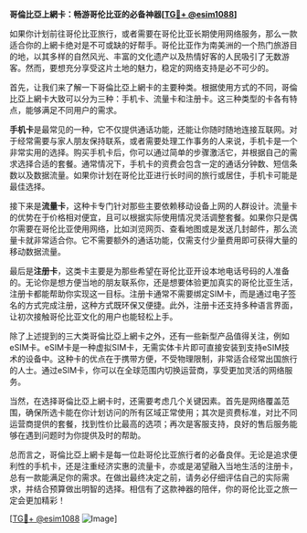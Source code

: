 **哥倫比亞上網卡：畅游哥伦比亚的必备神器[[TG💪+ @esim1088](https://t.me/s/esim1088)]**

如果你计划前往哥伦比亚旅行，或者需要在哥伦比亚长期使用网络服务，那么一款适合你的上網卡绝对是不可或缺的好帮手。哥伦比亚作为南美洲的一个热门旅游目的地，以其多样的自然风光、丰富的文化遗产以及热情好客的人民吸引了无数游客。然而，要想充分享受这片土地的魅力，稳定的网络支持是必不可少的。

首先，让我们来了解一下哥倫比亞上網卡的主要种类。根据使用方式的不同，哥倫比亞上網卡大致可以分为三种：手机卡、流量卡和注册卡。这三种类型的卡各有特点，能够满足不同用户的需求。

**手机卡**是最常见的一种，它不仅提供通话功能，还能让你随时随地连接互联网。对于经常需要与家人朋友保持联系，或者需要处理工作事务的人来说，手机卡是一个非常实用的选择。购买手机卡后，你可以通过简单的步骤激活它，并根据自己的需求选择合适的套餐。通常情况下，手机卡的资费会包含一定的通话分钟数、短信条数以及数据流量。如果你计划在哥伦比亚进行长时间的旅行或居住，手机卡可能是最佳选择。

接下来是**流量卡**，这种卡专门针对那些主要依赖移动设备上网的人群设计。流量卡的优势在于价格相对便宜，且可以根据实际使用情况灵活调整套餐。如果你只是偶尔需要在哥伦比亚使用网络，比如浏览网页、查看地图或是发送几封邮件，那么流量卡就非常适合你。它不需要额外的通话功能，仅需支付少量费用即可获得大量的移动数据流量。

最后是**注册卡**，这类卡主要是为那些希望在哥伦比亚开设本地电话号码的人准备的。无论你是想方便当地的朋友联系你，还是想要体验更加真实的哥伦比亚生活，注册卡都能帮助你实现这一目标。注册卡通常不需要绑定SIM卡，而是通过电子签名的方式完成注册，这种方式既环保又便捷。此外，注册卡还支持多种语言界面，让初次接触哥伦比亚文化的用户也能轻松上手。

除了上述提到的三大类哥倫比亞上網卡之外，还有一些新型产品值得关注，例如eSIM卡。eSIM卡是一种虚拟SIM卡，无需实体卡片即可直接安装到支持eSIM技术的设备中。这种卡的优点在于携带方便，不受物理限制，非常适合经常出国旅行的人士。通过eSIM卡，你可以在全球范围内切换运营商，享受更加灵活的网络服务。

当然，在选择哥倫比亞上網卡时，还需要考虑几个关键因素。首先是网络覆盖范围，确保所选卡能在你计划访问的所有区域正常使用；其次是资费标准，对比不同运营商提供的套餐，找到性价比最高的选项；再次是客服支持，良好的售后服务能够在遇到问题时为你提供及时的帮助。

总而言之，哥倫比亞上網卡是每一位赴哥伦比亚旅行者的必备良伴。无论是追求便利性的手机卡，还是注重经济实惠的流量卡，亦或是渴望融入当地生活的注册卡，总有一款能满足你的需求。在做出最终决定之前，请务必仔细评估自己的实际需求，并结合预算做出明智的选择。相信有了这款神器的陪伴，你的哥伦比亚之旅一定会更加精彩！

[[TG💪+ @esim1088](https://t.me/s/esim1088) ![Image](https://i.postimg.cc/4NQfJmqS/Snipaste-2025-05-13-00-14-12.png)]